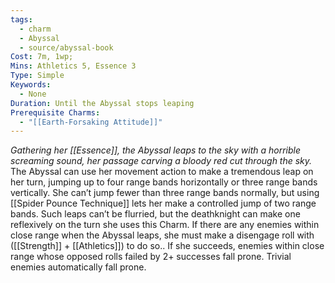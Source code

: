 ```yaml
---
tags:
  - charm
  - Abyssal
  - source/abyssal-book
Cost: 7m, 1wp; 
Mins: Athletics 5, Essence 3
Type: Simple
Keywords:
  - None
Duration: Until the Abyssal stops leaping
Prerequisite Charms:
  - "[[Earth-Forsaking Attitude]]"
---
```

*Gathering her [[Essence]], the Abyssal leaps to the sky with a horrible screaming sound, her passage carving a bloody red cut through the sky.*
The Abyssal can use her movement action to make a tremendous leap on her turn, jumping up to four range bands horizontally or three range bands vertically. She can’t jump fewer than three range bands normally, but using [[Spider Pounce Technique]] lets her make a controlled jump of two range bands. Such leaps can’t be flurried, but the deathknight can make one reflexively on the turn she uses this Charm.
If there are any enemies within close range when the Abyssal leaps, she must make a disengage roll with ([[Strength]] + [[Athletics]]) to do so.. If she succeeds, enemies within close range whose opposed rolls failed by 2+ successes fall prone. Trivial enemies automatically fall prone.